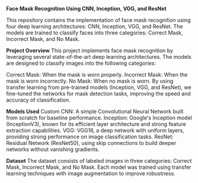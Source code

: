 **Face Mask Recognition Using CNN, Inception, VGG, and ResNet**

This repository contains the implementation of face mask recognition using four deep learning architectures: CNN, Inception, VGG, and ResNet.
The models are trained to classify faces into three categories: Correct Mask, Incorrect Mask, and No Mask. 

**Project Overview**
This project implements face mask recognition by leveraging several state-of-the-art deep learning architectures. The models are designed to classify images into the following categories:

Correct Mask: When the mask is worn properly.
Incorrect Mask: When the mask is worn incorrectly.
No Mask: When no mask is worn.
By using transfer learning from pre-trained models (Inception, VGG, and ResNet), we fine-tuned the networks for mask detection tasks, improving the speed and accuracy of classification.

**Models Used**
Custom CNN: A simple Convolutional Neural Network built from scratch for baseline performance.
Inception: Google's Inception model (InceptionV3), known for its efficient layer architecture and strong feature extraction capabilities.
VGG: VGG16, a deep network with uniform layers, providing strong performance on image classification tasks.
ResNet: Residual Network (ResNet50), using skip connections to build deeper networks without vanishing gradients.

**Dataset**
The dataset consists of labeled images in three categories: Correct Mask, Incorrect Mask, and No Mask.
Each model was trained using transfer learning techniques with image augmentation to improve robustness.
